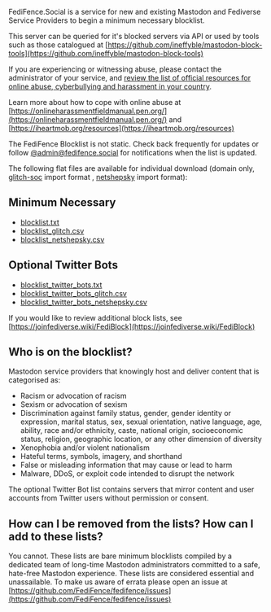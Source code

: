 FediFence.Social is a service for new and existing Mastodon and Fediverse Service Providers to begin a minimum necessary blocklist.

This server can be queried for it's blocked servers via API or used by tools such as those catalogued at [https://github.com/ineffyble/mastodon-block-tools](https://github.com/ineffyble/mastodon-block-tools)

If you are experiencing or witnessing abuse, please contact the administrator of your service, and [review the list of official resources for online abuse, cyberbullying and harassment in your country](https://github.com/FediFence/fedifence/blob/main/ResourcesForIndividuals.md).

Learn more about how to cope with online abuse at [https://onlineharassmentfieldmanual.pen.org/](https://onlineharassmentfieldmanual.pen.org/) and [https://iheartmob.org/resources](https://iheartmob.org/resources)

The FediFence Blocklist is not static. Check back frequently for updates or follow [@admin@fedifence.social](https://fedifence.social/@admin) for notifications when the list is updated.

The following flat files are available for individual download (domain only, [glitch-soc](https://glitch-soc.github.io/docs/) import format , [netshepsky](https://github.com/netshepsky/FediBlock-Importer) import format):
## Minimum Necessary
 -  [blocklist.txt](https://raw.githubusercontent.com/FediFence/fedifence/main/blocklists/blocklist.txt)
 -  [blocklist\_glitch.csv](https://raw.githubusercontent.com/FediFence/fedifence/main/blocklists/blocklist_glitch.csv)
 -  [blocklist\_netshepsky.csv](https://raw.githubusercontent.com/FediFence/fedifence/main/blocklists/blocklist_netshepsky.csv)

## Optional Twitter Bots
-  [blocklist\_twitter\_bots.txt](https://raw.githubusercontent.com/FediFence/fedifence/main/blocklists/blocklist_twitter_bots.txt)
-  [blocklist\_twitter\_bots_glitch.csv](https://raw.githubusercontent.com/FediFence/fedifence/main/blocklists/blocklist_twitter_bots_glitch.csv)
-  [blocklist\_twitter\_bots\_netshepsky.csv](https://raw.githubusercontent.com/FediFence/fedifence/main/blocklists/blocklist_twitter_bots_netshepsky.csv)

If you would like to review additional block lists, see [https://joinfediverse.wiki/FediBlock](https://joinfediverse.wiki/FediBlock)

## Who is on the blocklist?

Mastodon service providers that knowingly host and deliver content that is categorised as:

-  Racism or advocation of racism
-  Sexism or advocation of sexism
- Discrimination against family status, gender, gender identity or expression, marital status, sex, sexual orientation, native language, age, ability, race and/or ethnicity, caste, national origin, socioeconomic status, religion, geographic location, or any other dimension of diversity
- Xenophobia and/or violent nationalism
- Hateful terms, symbols, imagery, and shorthand
- False or misleading information that may cause or lead to harm
- Malware, DDoS, or exploit code intended to disrupt the network

The optional Twitter Bot list contains servers that mirror content and user accounts from Twitter users without permission or consent. 

## How can I be removed from the lists? How can I add to these lists?
You cannot. These lists are bare minimum blocklists compiled by a dedicated team of long-time Mastodon administrators committed to a safe, hate-free Mastodon experience. These lists are considered essential and unassailable. To make us aware of errata please open an issue at [https://github.com/FediFence/fedifence/issues](https://github.com/FediFence/fedifence/issues) 
